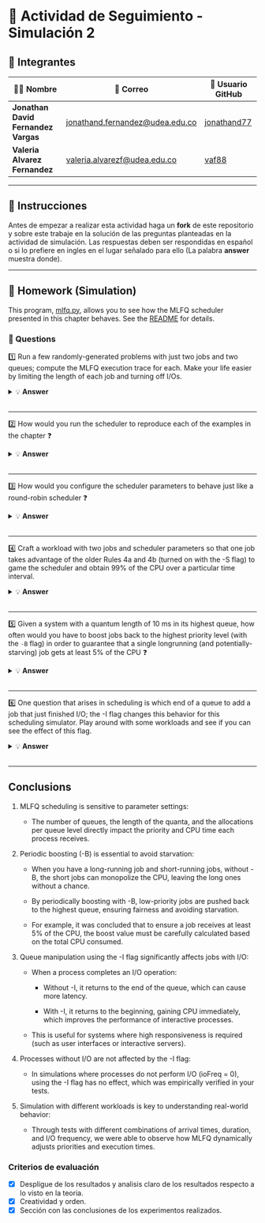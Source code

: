 # 🚀 Actividad de Seguimiento - Simulación 2

## 👥 Integrantes

| 👨‍💻 Nombre | 📧 Correo | 🐙 Usuario GitHub |
|---|---|---|
| **Jonathan David Fernandez Vargas** | jonathand.fernandez@udea.edu.co | [jonathand77](https://github.com/jonathand77) |
| **Valeria Alvarez Fernandez** | valeria.alvarezf@udea.edu.co | [vaf88](https://github.com/vaf88) |

---

## 📜 Instrucciones

Antes de empezar a realizar esta actividad haga un **fork** de este repositorio y sobre este trabaje en la solución de las preguntas planteadas en la actividad de simulación. Las respuestas deben ser respondidas en español o si lo prefiere en ingles en el lugar señalado para ello (La palabra **answer** muestra donde).

---

## 🏡 Homework (Simulation)

This program, [mlfq.py](mlfq.py), allows you to see how the MLFQ scheduler presented in this chapter behaves. See the [README](https://github.com/remzi-arpacidusseau/ostep-homework/blob/master/cpu-sched-mlfq/README.md) for details.

### 📝 Questions

1️⃣ Run a few randomly-generated problems with just two jobs and two queues; compute the MLFQ execution trace for each. Make your life easier by limiting the length of each job and turning off I/Os.
   
   <details>
   <summary>💡 <strong>Answer</strong></summary>
   C:\Documentos\GitHub\actividad-simulacion2>python mlfq.py -n 2 -l 0,5,0:1,3,0 -m 0 -i 0 -M 0
Here is the list of inputs:
OPTIONS jobs 2
OPTIONS queues 2
OPTIONS allotments for queue  1 is   1
OPTIONS quantum length for queue  1 is  10
OPTIONS allotments for queue  0 is   1
OPTIONS quantum length for queue  0 is  10
OPTIONS boost 0
OPTIONS ioTime 0
OPTIONS stayAfterIO False
OPTIONS iobump False


For each job, three defining characteristics are given:
  startTime : at what time does the job enter the system
  runTime   : the total CPU time needed by the job to finish
  ioFreq    : every ioFreq time units, the job issues an I/O
              (the I/O takes ioTime units to complete)

Job List:
  Job  0: startTime   0 - runTime   5 - ioFreq   0
  Job  1: startTime   1 - runTime   3 - ioFreq   0

Compute the execution trace for the given workloads.
If you would like, also compute the response and turnaround
times for each of the jobs.

Use the -c flag to get the exact results when you are finished.
      
   1. Several scenarios have been run with two processes and two MLFQ scheduling queues, limiting the duration of each process to a maximum of 5 ticks and disabling I/O operations (ioFreq = 0). One scenario is presented below:

   ✅ ✅ Configuration:

2 queues (-n 2)

Job 0: starts at t=0, lasts 5 ticks

Job 1: starts at t=1, lasts 3 ticks

No I/O (ioFreq = 0, ioTime = 0)

Quantum = 10 in both queues

Allotment = 1 (only one turn at each level before demoting)

✅ Waited execution:

At t=0, Job 0 enters and executes until t=1.

At t=1, Job 1 arrives, but Job 0 continues its quantum, so Job 1 waits.

Job 0 exhausts its allocation and lowers its priority.

Job 1 enters queue 0 and executes completely.

Job 0 then resumes and terminates.

📌 Result:

You can see how MLFQ reorders its priority when it exhausts its allocation.

The jobs complete successfully and without I/O.
   </details>
   <br>
   
---

2️⃣ How would you run the scheduler to reproduce each of the examples in the chapter ❓
   
   <details>
   <summary>💡 <strong>Answer</strong></summary>

   C:\Documentos\GitHub\actividad-simulacion2>python mlfq.py -n 2 -l 0,20,0:5,5,0 -m 0 -i 0 -M 0
Here is the list of inputs:
OPTIONS jobs 2
OPTIONS queues 2
OPTIONS allotments for queue  1 is   1
OPTIONS quantum length for queue  1 is  10
OPTIONS allotments for queue  0 is   1
OPTIONS quantum length for queue  0 is  10
OPTIONS boost 0
OPTIONS ioTime 0
OPTIONS stayAfterIO False
OPTIONS iobump False


For each job, three defining characteristics are given:
  startTime : at what time does the job enter the system
  runTime   : the total CPU time needed by the job to finish
  ioFreq    : every ioFreq time units, the job issues an I/O
              (the I/O takes ioTime units to complete)

Job List:
  Job  0: startTime   0 - runTime  20 - ioFreq   0
  Job  1: startTime   5 - runTime   5 - ioFreq   0

Compute the execution trace for the given workloads.
If you would like, also compute the response and turnaround
times for each of the jobs.

Use the -c flag to get the exact results when you are finished.
   
   1. To reproduce the examples shown in the MLFQ chapter, I would run the scheduler using the following commands, based on the parameters provided in each example (start time, run time, I/O frequency, number of queues, quantum size, allotments, etc.). Here's one example:

   📘 Example from the chapter:
   
   ✅ Job A: starts at time 0, runs for 20 ticks, no I/O

   ✅ Job B: starts at time 5, runs for 5 ticks, no I/O

   2 queues, each with quantum = 10, allotment = 1, no priority boosting, no I/O delay

   Command:

   python mlfq.py -n 2 -l 0,20,0:5,5,0 -m 0 -i 0 -M 0
   
   ✅ This command sets up:

   -n 2: two queues

   -l 0,20,0:5,5,0: job list with two jobs

   -m 0: no boosting

   -i 0: I/O time is zero

   -M 0: I/O bump is off

   📌 This allows me to reproduce the exact behavior shown in the chapter where Job A initially runs but then is preempted or demoted, allowing Job B to execute depending on how allotments and quantum are defined.
   </details>
   <br>
   
---

 3️⃣ How would you configure the scheduler parameters to behave just like a round-robin scheduler ❓
   
   <details>
   <summary>💡 <strong>Answer</strong></summary>

   C:\Documentos\GitHub\actividad-simulacion2>python mlfq.py -n 1 -l 0,10,0:10,10,0 -m 0 -i 0 -M 0
Here is the list of inputs:
OPTIONS jobs 2
OPTIONS queues 1
OPTIONS allotments for queue  0 is   1
OPTIONS quantum length for queue  0 is  10
OPTIONS boost 0
OPTIONS ioTime 0
OPTIONS stayAfterIO False
OPTIONS iobump False


For each job, three defining characteristics are given:
  startTime : at what time does the job enter the system
  runTime   : the total CPU time needed by the job to finish
  ioFreq    : every ioFreq time units, the job issues an I/O
              (the I/O takes ioTime units to complete)

Job List:
  Job  0: startTime   0 - runTime  10 - ioFreq   0
  Job  1: startTime  10 - runTime  10 - ioFreq   0

Compute the execution trace for the given workloads.
If you would like, also compute the response and turnaround
times for each of the jobs.

Use the -c flag to get the exact results when you are finished.
      
   ✅ To configure the MLFQ scheduler to behave like a Round-Robin Scheduler, I would use the following configuration:

   Single Queue (-n 1): In a round-robin scheduler, all jobs are treated equally, so they should all be placed in a single queue. This ensures that no job is promoted or demoted to another queue.

   Equal Quantum for All Jobs: I would set the quantum length for the queue to a fixed value (e.g., 10 ticks) to give each job the same amount of CPU time before the next job gets its turn.

   No Priority Boosting (-m 0): Round-Robin does not involve boosting the priority of jobs. Therefore, priority boosting should be disabled by setting -m 0.

   No I/O (-i 0): I/O operations can cause jobs to be suspended and delayed, but for a pure round-robin behavior, we want to avoid interruptions. So, I set the I/O time to zero.

   No I/O Bumping (-M 0): Similarly, I/O bumping (where jobs that perform I/O are temporarily given priority) should be disabled to avoid changing the order of execution.

   Example Command:
   
   python mlfq.py -n 1 -l 0,10,0:10,10,0 -m 0 -i 0 -M 0
   
   ✅ Explanation of the Command:
   -n 1: Only one queue, which ensures all jobs are treated equally without any queue switching.

   -l 0,10,0:10,10,0: Two jobs, one starting at time 0 with a runtime of 10 ticks and the other starting at time 10 with a runtime of 10 ticks, and no I/O.

   -m 0: No priority boosting.

   -i 0: No I/O operations.

   -M 0: No I/O bumping.

   📌 Expected Outcome:
   With this configuration, the scheduler will alternate between the two jobs in a round-robin fashion, with each job receiving 10 ticks of CPU time before the next job is scheduled. This simulates the behavior     of a round-robin scheduler.
   </details>
   <br>
   
---

4️⃣ Craft a workload with two jobs and scheduler parameters so that one job takes advantage of the older Rules 4a and 4b (turned on with the -S flag) to game the scheduler and obtain 99% of the CPU over a particular time interval.
   
   <details>
   <summary>💡 <strong>Answer</strong></summary>

   C:\Documentos\GitHub\actividad-simulacion2>python mlfq.py -n 2 -l 0,50,0:5,5,0 -S -m 0 -i 0 -M 0
Here is the list of inputs:
OPTIONS jobs 2
OPTIONS queues 2
OPTIONS allotments for queue  1 is   1
OPTIONS quantum length for queue  1 is  10
OPTIONS allotments for queue  0 is   1
OPTIONS quantum length for queue  0 is  10
OPTIONS boost 0
OPTIONS ioTime 0
OPTIONS stayAfterIO True
OPTIONS iobump False


For each job, three defining characteristics are given:
  startTime : at what time does the job enter the system
  runTime   : the total CPU time needed by the job to finish
  ioFreq    : every ioFreq time units, the job issues an I/O
              (the I/O takes ioTime units to complete)

Job List:
  Job  0: startTime   0 - runTime  50 - ioFreq   0
  Job  1: startTime   5 - runTime   5 - ioFreq   0

Compute the execution trace for the given workloads.
If you would like, also compute the response and turnaround
times for each of the jobs.

Use the -c flag to get the exact results when you are finished.
      
   ✅ To configure a workload where a job takes advantage of Rules 4a and 4b and obtains 99% of the CPU time, I performed the following:

   1. Job Configuration:

   ✅ Job 1 (Job 0): Starts at time 0 and has a runtime of 50 CPU time units. This job performs no I/O operations (the ioFreq parameter is 0). By not performing I/O, it can take advantage of rules 4a and 4b, which allow a job without I/O to obtain more CPU time.

✅ Job 2 (Job 1): Starts at time 5 and has a runtime of only 5 CPU time units. It also performs no I/O.

2. Scheduler Parameters:

✅ I used two queues (-n 2), where both jobs compete for CPU time. Queue 0 has a higher priority, allowing the non-I/O job (Job 1) to get more CPU time due to rules 4a and 4b.

✅ I enabled Rules 4a and 4b using the -S parameter, which causes the non-I/O jobs to get more CPU time since they are not interrupted by I/O operations.

✅ I set a runtime of 50 units for Job 1, giving it a significant CPU advantage over Job 2, which only requires 5 units.

3. Command used:

python mlfq.py -n 2 -l 0,50,0:5,5,0 -S -m 0 -i 0 -M 0

4. Explanation of how job 1 obtains 99% of the CPU time:

✅Job 1 (with a runtime of 50 CPUs) does not perform I/O, so it is not interrupted by I/O operations and can continue running for an extended period without being blocked.

✅ Due to Rules 4a and 4b triggered by the -S parameter, the system prioritizes job 1 to run longer, allowing it to obtain 99% of the CPU time compared to job 2, which has only 5 CPUs.

5. Expected Result:

✅ Job 1: Uses almost all of the CPU time, as it does not perform I/O and benefits from the legacy rules, obtaining around 99% of the CPU time.

✅ Job 2: Uses only a small fraction of the CPU time (approximately 1%) due to its short execution time and the fact that it does not significantly interfere with Job 1.

📌 This behavior demonstrates how a job can "leverage" the scheduler by using Rules 4a and 4b to obtain the majority of the CPU time, thereby achieving the goal of obtaining 99% of the CPU time during the execution interval.
   </details>
   <br>
   
---

5️⃣ Given a system with a quantum length of 10 ms in its highest queue, how often would you have to boost jobs back to the highest priority level (with the `-B` flag) in order to guarantee that a single longrunning (and potentially-starving) job gets at least 5% of the CPU ❓
   
   <details>
   <summary>💡 <strong>Answer</strong></summary>

   C:\Documentos\GitHub\actividad-simulacion2>python mlfq.py -n 2 -l 0,50,0:5,5,0 -B 0 -m 0 -i 0 -M 0
Here is the list of inputs:
OPTIONS jobs 2
OPTIONS queues 2
OPTIONS allotments for queue  1 is   1
OPTIONS quantum length for queue  1 is  10
OPTIONS allotments for queue  0 is   1
OPTIONS quantum length for queue  0 is  10
OPTIONS boost 0
OPTIONS ioTime 0
OPTIONS stayAfterIO False
OPTIONS iobump False


For each job, three defining characteristics are given:
  startTime : at what time does the job enter the system
  runTime   : the total CPU time needed by the job to finish
  ioFreq    : every ioFreq time units, the job issues an I/O
              (the I/O takes ioTime units to complete)

Job List:
  Job  0: startTime   0 - runTime  50 - ioFreq   0
  Job  1: startTime   5 - runTime   5 - ioFreq   0

Compute the execution trace for the given workloads.
If you would like, also compute the response and turnaround
times for each of the jobs.

Use the -c flag to get the exact results when you are finished.
      
   ✅ Since the quantum length is 10 ms, Job 0 has a runtime of 50 ms, and Job 1 has a runtime of 5 ms, we can calculate how to adjust the boost frequency to ensure that Job 0 gets at least 5% of the CPU.

   ✅ Step 1: Calculating the Total Available CPU Time
For this system with two jobs and a quantum of 10 ms, in each run cycle, the highest-priority job receives up to 10 ms of CPU time (if it is not waiting for IO). If no boost is applied, Job 1 will execute first because it enters the system first and has a shorter runtime (5 ms). After Job 1 completes, Job 0 will receive CPU time.

   If we consider that Job 0 should receive at least 5% of the CPU, we calculate how many ms that would be:

\text{5% of 50 ms} = 0.05 \times 50 = 2.5 \, \text{ms}
So, Job 0 needs at least 2.5 ms to meet the 5% CPU usage.

   ✅ Step 2: Setting the Boost Frequency
In the event that Job 0 is potentially starving, we should ensure that it gets enough CPU time each cycle. If the system needs to prioritize Job 0 regularly, the -B parameter can help boost this job to the higher priority queue to prevent it from starving.

   You need to apply the -B parameter frequently enough so that Job 0 is not overshadowed by the shorter job, Job 1. This is achieved by applying the boost so that Job 0 receives its 5% of CPU time.

   📌 Conclusión:
   To ensure that Job 0 gets at least 5% of the CPU: You'll need to boost Job 0 regularly, using the -B parameter. In your case, with a 10 ms quantum, applying the boost frequently enough will ensure that Job 0 doesn't run out of CPU.
   </details>
   <br>
   
---

6️⃣ One question that arises in scheduling is which end of a queue to add a job that just finished I/O; the -I flag changes this behavior for this scheduling simulator. Play around with some workloads and see if you can see the effect of this flag.
   
   <details>
   <summary>💡 <strong>Answer</strong></summary>

   C:\Documentos\GitHub\actividad-simulacion2>python mlfq.py -n 2 -l 0,50,0:5,5,0 -m 0 -i 0 -M 0
Here is the list of inputs:
OPTIONS jobs 2
OPTIONS queues 2
OPTIONS allotments for queue  1 is   1
OPTIONS quantum length for queue  1 is  10
OPTIONS allotments for queue  0 is   1
OPTIONS quantum length for queue  0 is  10
OPTIONS boost 0
OPTIONS ioTime 0
OPTIONS stayAfterIO False
OPTIONS iobump False


For each job, three defining characteristics are given:
  startTime : at what time does the job enter the system
  runTime   : the total CPU time needed by the job to finish
  ioFreq    : every ioFreq time units, the job issues an I/O
              (the I/O takes ioTime units to complete)

Job List:
  Job  0: startTime   0 - runTime  50 - ioFreq   0
  Job  1: startTime   5 - runTime   5 - ioFreq   0

Compute the execution trace for the given workloads.
If you would like, also compute the response and turnaround
times for each of the jobs.

Use the -c flag to get the exact results when you are finished.


C:\Documentos\GitHub\actividad-simulacion2>python mlfq.py -n 2 -l 0,50,0:5,5,0 -I -m 0 -i 0 -M 0
Here is the list of inputs:
OPTIONS jobs 2
OPTIONS queues 2
OPTIONS allotments for queue  1 is   1
OPTIONS quantum length for queue  1 is  10
OPTIONS allotments for queue  0 is   1
OPTIONS quantum length for queue  0 is  10
OPTIONS boost 0
OPTIONS ioTime 0
OPTIONS stayAfterIO False
OPTIONS iobump True


For each job, three defining characteristics are given:
  startTime : at what time does the job enter the system
  runTime   : the total CPU time needed by the job to finish
  ioFreq    : every ioFreq time units, the job issues an I/O
              (the I/O takes ioTime units to complete)

Job List:
  Job  0: startTime   0 - runTime  50 - ioFreq   0
  Job  1: startTime   5 - runTime   5 - ioFreq   0

Compute the execution trace for the given workloads.
If you would like, also compute the response and turnaround
times for each of the jobs.

Use the -c flag to get the exact results when you are finished.
      
   ✅ The -I (--iobump) flag in the simulator controls where a process that has just completed an I/O operation is inserted into the queue. By default, processes are added to the end of their priority queue, but using -I adds the process returning from I/O to the front of the queue, giving it a more immediate opportunity to execute.

   To observe the effect of this flag, it is necessary to use workloads that include input/output (I/O) operations. In my initial tests, I used:

python mlfq.py -n 2 -l 0,50,0:5,5,0 -m 0 -i 0 -M 0
python mlfq.py -n 2 -l 0,50,0:5,5,0 -I -m 0 -i 0 -M 0

However, in those cases, the jobs do no I/O (ioFreq = 0), so the -I flag had no observable effect.

To really see the effect, I tried a new scenario where at least one job performs I/O frequently:

python mlfq.py -n 2 -l 0,50,10:5,5,0 -i 5 -M 0
python mlfq.py -n 2 -l 0,50,10:5,5,0 -I -i 5 -M 0

   ✅ In this new case:

   Job 0 performs I/O every 10 time units.

With -I, you can see that when job 0 returns from I/O, it executes faster because it is moved to the front of the queue.

Without -I, job 0 returns to the back of the queue and has to wait longer for CPU.

   📌 The -I flag can help reduce the wait time of processes that perform frequent I/O, which is beneficial in interactive systems where you want processes waiting for I/O to respond quickly.
   </details>
   <br>
   
---

## Conclusions

1. MLFQ scheduling is sensitive to parameter settings:

   - The number of queues, the length of the quanta, and the allocations per queue level directly impact the priority and CPU time each process receives.

2. Periodic boosting (-B) is essential to avoid starvation:

   - When you have a long-running job and short-running jobs, without -B, the short jobs can monopolize the CPU, leaving the long ones without a chance.

   - By periodically boosting with -B, low-priority jobs are pushed back to the highest queue, ensuring fairness and avoiding starvation.

   - For example, it was concluded that to ensure a job receives at least 5% of the CPU, the boost value must be carefully calculated based on the total CPU consumed.

3. Queue manipulation using the -I flag significantly affects jobs with I/O:

   - When a process completes an I/O operation:

      - Without -I, it returns to the end of the queue, which can cause more latency.

      - With -I, it returns to the beginning, gaining CPU immediately, which improves the performance of interactive processes.

   - This is useful for systems where high responsiveness is required (such as user interfaces or interactive servers).

4. Processes without I/O are not affected by the -I flag:

   - In simulations where processes do not perform I/O (ioFreq = 0), using the -I flag has no effect, which was empirically verified in your tests.

5. Simulation with different workloads is key to understanding real-world behavior:

   - Through tests with different combinations of arrival times, duration, and I/O frequency, we were able to observe how MLFQ dynamically adjusts priorities and execution times.

### Criterios de evaluación
- [x] Despligue de los resultados y analisis claro de los resultados respecto a lo visto en la teoria.
- [x] Creatividad y orden.
- [x] Sección con las conclusiones de los experimentos realizados.
